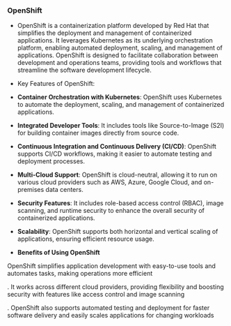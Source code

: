 ### OpenShift

- OpenShift is a containerization platform developed by Red Hat that simplifies the deployment and management of containerized applications. It leverages Kubernetes as its underlying orchestration platform, enabling automated deployment, scaling, and management of applications. OpenShift is designed to facilitate collaboration between development and operations teams, providing tools and workflows that streamline the software development lifecycle.

- Key Features of OpenShift:

- **Container Orchestration with Kubernetes**: OpenShift uses Kubernetes to automate the deployment, scaling, and management of containerized applications.

- **Integrated Developer Tools**: It includes tools like Source-to-Image (S2I) for building container images directly from source code.

- **Continuous Integration and Continuous Delivery (CI/CD)**: OpenShift supports CI/CD workflows, making it easier to automate testing and deployment processes.

- **Multi-Cloud Support**: OpenShift is cloud-neutral, allowing it to run on various cloud providers such as AWS, Azure, Google Cloud, and on-premises data centers.

- **Security Features**: It includes role-based access control (RBAC), image scanning, and runtime security to enhance the overall security of containerized applications.

- **Scalability**: OpenShift supports both horizontal and vertical scaling of applications, ensuring efficient resource usage.


- **Benefits of Using OpenShift**

OpenShift simplifies application development with easy-to-use tools and automates tasks, making operations more efficient

. It works across different cloud providers, providing flexibility and boosting security with features like access control and image scanning

. OpenShift also supports automated testing and deployment for faster software delivery and easily scales applications for changing workloads
